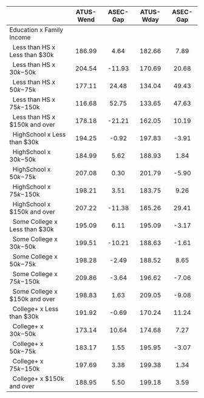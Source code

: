 
|                      |    ATUS-Wend |     ASEC-Gap |    ATUS-Wday |     ASEC-Gap |
| -------------------- | :----------: | :----------: | :----------: | :----------: |
| Education x Family Income |              |              |              |              |
| &nbsp;&nbsp;Less than HS x Less than $30k |       186.99 |         4.64 |       182.66 |         7.89 |
| &nbsp;&nbsp;Less than HS x $30k-$50k |       204.54 |       -11.93 |       170.69 |        20.68 |
| &nbsp;&nbsp;Less than HS x $50k-$75k |       177.11 |        24.48 |       134.04 |        49.43 |
| &nbsp;&nbsp;Less than HS x $75k-$150k |       116.68 |        52.75 |       133.65 |        47.63 |
| &nbsp;&nbsp;Less than HS x $150k and over |       178.18 |       -21.21 |       162.05 |        10.19 |
| &nbsp;&nbsp;HighSchool x Less than $30k |       194.25 |        -0.92 |       197.83 |        -3.91 |
| &nbsp;&nbsp;HighSchool x $30k-$50k |       184.99 |         5.62 |       188.93 |         1.84 |
| &nbsp;&nbsp;HighSchool x $50k-$75k |       207.08 |         0.30 |       201.79 |        -5.90 |
| &nbsp;&nbsp;HighSchool x $75k-$150k |       198.21 |         3.51 |       183.75 |         9.26 |
| &nbsp;&nbsp;HighSchool x $150k and over |       207.22 |       -11.38 |       165.26 |        29.41 |
| &nbsp;&nbsp;Some College x Less than $30k |       195.09 |         6.11 |       195.09 |        -3.17 |
| &nbsp;&nbsp;Some College x $30k-$50k |       199.51 |       -10.21 |       188.63 |        -1.61 |
| &nbsp;&nbsp;Some College x $50k-$75k |       198.28 |        -2.49 |       188.52 |         8.65 |
| &nbsp;&nbsp;Some College x $75k-$150k |       209.86 |        -3.64 |       196.62 |        -7.06 |
| &nbsp;&nbsp;Some College x $150k and over |       198.83 |         1.63 |       209.05 |        -9.08 |
| &nbsp;&nbsp;College+ x Less than $30k |       191.92 |        -0.69 |       170.24 |        11.24 |
| &nbsp;&nbsp;College+ x $30k-$50k |       173.14 |        10.64 |       174.68 |         7.27 |
| &nbsp;&nbsp;College+ x $50k-$75k |       183.17 |         1.55 |       195.95 |        -3.07 |
| &nbsp;&nbsp;College+ x $75k-$150k |       197.69 |         3.38 |       199.38 |         1.34 |
| &nbsp;&nbsp;College+ x $150k and over |       188.95 |         5.50 |       199.18 |         3.59 |

